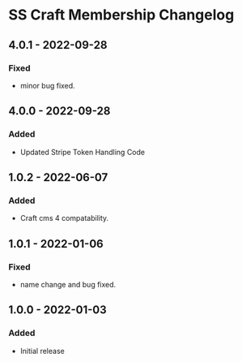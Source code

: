 # SS Craft Membership Changelog

## 4.0.1 - 2022-09-28
### Fixed
- minor bug fixed.
 
## 4.0.0 - 2022-09-28
### Added
- Updated Stripe Token Handling Code

## 1.0.2 - 2022-06-07
### Added
- Craft cms 4 compatability.

## 1.0.1 - 2022-01-06
### Fixed
- name change and bug fixed.

## 1.0.0 - 2022-01-03
### Added
- Initial release
